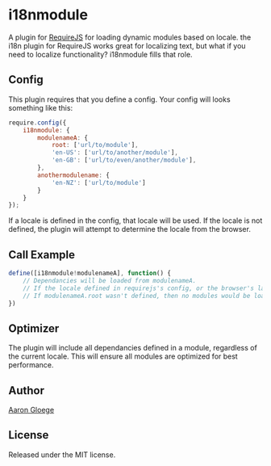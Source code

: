 i18nmodule
==========

A plugin for [RequireJS](http://requirejs.org) for loading dynamic modules based on locale. the i18n plugin for RequireJS works great for localizing text, but what if you need to localize functionality? i18nmodule fills that role.

## Config

This plugin requires that you define a config. Your config will looks something like this:

```js
require.config({
    i18nmodule: {
        modulenameA: {
            root: ['url/to/module'],
            'en-US': ['url/to/another/module'],
            'en-GB': ['url/to/even/another/module'],
        },
        anothermodulename: {
            'en-NZ': ['url/to/module']
        }
    }
});
```

If a locale is defined in the config, that locale will be used. If the locale is not defined, the plugin will attempt to determine the locale from the browser.

## Call Example

```js
define([i18nmodule!modulenameA], function() {
    // Dependancies will be loaded from modulenameA.
    // If the locale defined in requirejs's config, or the browser's language string is not in modulenameA, then modulenameA.root will be used.
    // If modulenameA.root wasn't defined, then no modules would be loaded.
})
```

## Optimizer
The plugin will include all dependancies defined in a module, regardless of the current locale. This will ensure all modules are optimized for best performance.

## Author

[Aaron Gloege](http://www.aarongloege.com/)

## License

Released under the MIT license.
